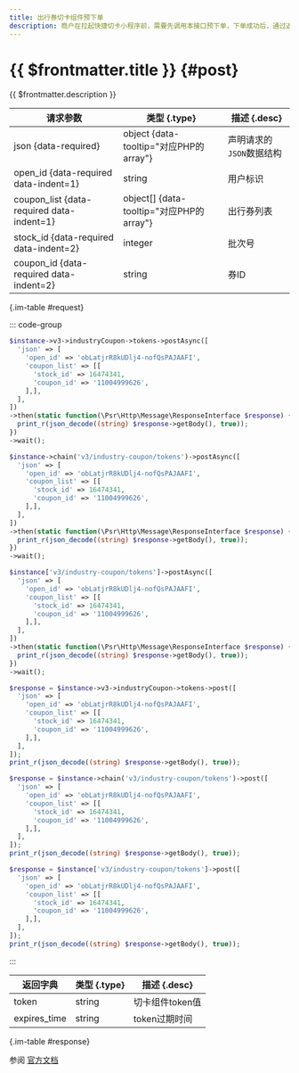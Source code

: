 ```yaml
---
title: 出行券切卡组件预下单
description: 商户在拉起快捷切卡小程序前，需要先调用本接口预下单，下单成功后，通过返回的token拉起小程序，本接口的调用商户需要和拉起组件传入的调用商户是同一个。
---
```


# {{ $frontmatter.title }} {#post}

{{ $frontmatter.description }}

| 请求参数 | 类型 {.type} | 描述 {.desc}
| --- | --- | ---
| json {data-required} | object {data-tooltip="对应PHP的array"} | 声明请求的`JSON`数据结构
| open_id {data-required data-indent=1} | string | 用户标识
| coupon_list {data-required data-indent=1} | object[] {data-tooltip="对应PHP的array"} | 出行券列表
| stock_id {data-required data-indent=2} | integer | 批次号
| coupon_id {data-required data-indent=2} | string | 券ID

{.im-table #request}

::: code-group

```php [异步纯链式]
$instance->v3->industryCoupon->tokens->postAsync([
  'json' => [
    'open_id' => 'obLatjrR8kUDlj4-nofQsPAJAAFI',
    'coupon_list' => [[
      'stock_id' => 16474341,
      'coupon_id' => '11004999626',
    ],],
  ],
])
->then(static function(\Psr\Http\Message\ResponseInterface $response) {
  print_r(json_decode((string) $response->getBody(), true));
})
->wait();
```

```php [异步声明式]
$instance->chain('v3/industry-coupon/tokens')->postAsync([
  'json' => [
    'open_id' => 'obLatjrR8kUDlj4-nofQsPAJAAFI',
    'coupon_list' => [[
      'stock_id' => 16474341,
      'coupon_id' => '11004999626',
    ],],
  ],
])
->then(static function(\Psr\Http\Message\ResponseInterface $response) {
  print_r(json_decode((string) $response->getBody(), true));
})
->wait();
```

```php [异步属性式]
$instance['v3/industry-coupon/tokens']->postAsync([
  'json' => [
    'open_id' => 'obLatjrR8kUDlj4-nofQsPAJAAFI',
    'coupon_list' => [[
      'stock_id' => 16474341,
      'coupon_id' => '11004999626',
    ],],
  ],
])
->then(static function(\Psr\Http\Message\ResponseInterface $response) {
  print_r(json_decode((string) $response->getBody(), true));
})
->wait();
```

```php [同步纯链式]
$response = $instance->v3->industryCoupon->tokens->post([
  'json' => [
    'open_id' => 'obLatjrR8kUDlj4-nofQsPAJAAFI',
    'coupon_list' => [[
      'stock_id' => 16474341,
      'coupon_id' => '11004999626',
    ],],
  ],
]);
print_r(json_decode((string) $response->getBody(), true));
```

```php [同步声明式]
$response = $instance->chain('v3/industry-coupon/tokens')->post([
  'json' => [
    'open_id' => 'obLatjrR8kUDlj4-nofQsPAJAAFI',
    'coupon_list' => [[
      'stock_id' => 16474341,
      'coupon_id' => '11004999626',
    ],],
  ],
]);
print_r(json_decode((string) $response->getBody(), true));
```

```php [同步属性式]
$response = $instance['v3/industry-coupon/tokens']->post([
  'json' => [
    'open_id' => 'obLatjrR8kUDlj4-nofQsPAJAAFI',
    'coupon_list' => [[
      'stock_id' => 16474341,
      'coupon_id' => '11004999626',
    ],],
  ],
]);
print_r(json_decode((string) $response->getBody(), true));
```

:::

| 返回字典 | 类型 {.type} | 描述 {.desc}
| --- | --- | ---
| token | string | 切卡组件token值
| expires_time | string | token过期时间

{.im-table #response}

参阅 [官方文档](https://pay.weixin.qq.com/wiki/doc/apiv3/apis/chapter9_9_1.shtml)
